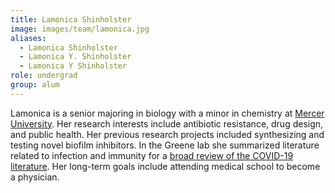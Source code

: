 ```yaml
---
title: Lamonica Shinholster
image: images/team/lamonica.jpg
aliases:
  - Lamonica Shinholster
  - Lamonica Y. Shinholster
  - Lamonica Y Shinholster
role: undergrad
group: alum
---
```


Lamonica is a senior majoring in biology with a minor in chemistry at [Mercer University](https://www.mercer.edu/).
Her research interests include antibiotic resistance, drug design, and public health.
Her previous research projects included synthesizing and testing novel biofilm inhibitors.
In the Greene lab she summarized literature related to infection and immunity for a [broad review of the COVID-19 literature](https://github.com/greenelab/covid19-review).
Her long-term goals include attending medical school to become a physician.
